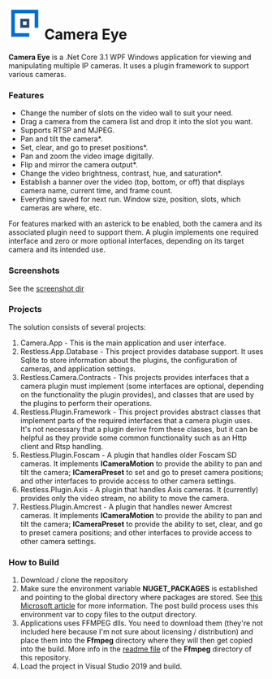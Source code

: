 # ![App Icon](screens/app.icon.png) Camera Eye

**Camera Eye** is a .Net Core 3.1 WPF Windows application for viewing and manipulating multiple IP cameras. It uses a plugin framework to support various cameras.

### Features
- Change the number of slots on the video wall to suit your need.
- Drag a camera from the camera list and drop it into the slot you want.
- Supports RTSP and MJPEG.
- Pan and tilt the camera*.
- Set, clear, and go to preset positions*.
- Pan and zoom the video image digitally.
- Flip and mirror the camera output*.
- Change the video brightness, contrast, hue, and saturation*.
- Establish a banner over the video (top, bottom, or off) that displays camera name, current time, and frame count.
- Everything saved for next run. Window size, position, slots, which cameras are where, etc.

For features marked with an asterick to be enabled, both the camera and its associated plugin need to support them.
A plugin implements one required interface and zero or more optional interfaces, depending on its target camera
and its intended use.

### Screenshots
See the [screenshot dir](/screens)

### Projects
The solution consists of several projects:

1. Camera.App - This is the main application and user interface.
2. Restless.App.Database - This project provides database support. It uses Sqlite to store information about the plugins, the configuration of cameras, and
application settings.
3. Restless.Camera.Contracts - This projects provides interfaces that a camera plugin must implement (some interfaces are optional, depending on the functionality
the plugin provides), and classes that are used by the plugins to perform their operations.
4. Restless.Plugin.Framework - This project provides abstract classes that implement parts of the required interfaces that a camera plugin uses. It's not necessary that a plugin
derive from these classes, but it can be helpful as they provide some common functionality such as an Http client and Rtsp handling.
5. Restless.Plugin.Foscam - A plugin that handles older Foscam SD cameras. It implements **ICameraMotion** to provide the ability to pan and tilt the camera; 
**ICameraPreset** to set and go to preset camera positions; and other interfaces to provide access to other camera settings.
6. Restless.Plugin.Axis - A plugin that handles Axis cameras. It (currently) provides only the video stream, no ability to move the camera.
7. Restless.Plugin.Amcrest - A plugin that handles newer Amcrest cameras. It implements **ICameraMotion** to provide the ability to pan and tilt the camera; 
**ICameraPreset** to provide the ability to set, clear, and go to preset camera positions; and other interfaces to provide access to other camera settings.

### How to Build

1. Download / clone the repository
2. Make sure the environment variable **NUGET_PACKAGES** is established and pointing to the global directory where packages are stored. See [this Microsoft article](https://docs.microsoft.com/en-us/nuget/reference/cli-reference/cli-ref-environment-variables) for more information. The post build process uses this environment var to copy files to the output directory.
3. Applications uses FFMPEG dlls. You need to download them (they're not included here because I'm not sure about licensing / distribution) and place them into the **Ffmpeg** directory where they will then get copied into the build. More info in the [readme file](https://github.com/victor-david/camera-eye/tree/master/src/Camera.App/Ffmpeg) of the **Ffmpeg** directory of this repository.
4. Load the project in Visual Studio 2019 and build.
